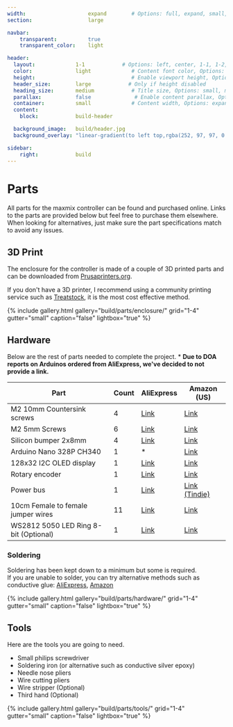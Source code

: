```yaml
---
width:                    expand        # Options: full, expand, small, xsmall
section:                  large

navbar:
    transparent:          true
    transparent_color:    light

header:
  layout:             1-1            # Options: left, center, 1-1, 1-2, 1-3 or 2-3. Left, right options display this pages title and subtitle. 1-1, 1-2, 1-3 or 2-3 options display content of block file/s.
  color:              light             # Content font color, Options: light, dark
  height:                               # Enable viewport height, Options: full
  header_size:        large            # Only if height disabled
  heading_size:       medium            # Title size, Options: small, medium, large
  parallax:           false              # Enable content parallax, Options: true
  container:          small             # Content width, Options: expand, small, xsmall
  content:
    block:            build-header

  background_image:   build/header.jpg
  background_overlay: "linear-gradient(to left top,rgba(252, 97, 97, 0.8) 0%, rgba(69, 69, 69, 0.8) 80%)"

sidebar:
    right:            build
---
```


[part-power-bus-ae]:https://www.aliexpress.com/item/33007031908.html
[part-display-ae]:https://www.aliexpress.com/item/32861875681.html
[part-rotary-ae]:https://www.aliexpress.com/item/32790788377.html
[part-m2x5mm-ae]:https://www.aliexpress.us/item/3256807017181013.html
[part-m2x10mm-ae]:https://www.aliexpress.us/item/2251832856776732.html
[part-wires-ae]:https://www.aliexpress.us/item/3256806696233563.html
[part-bumpers-ae]:https://www.aliexpress.com/item/32289191938.html
[part-led-ring-ae]:https://www.aliexpress.com/item/32758176722.html
[part-conductive-glue-ae]:https://www.aliexpress.com/item/4000805311240.html

[part-power-bus-td]:https://www.tindie.com/products/maxmixproject/power-bus/
[part-display-am]:https://www.amazon.com/dp/B079BN2J8V/
[part-mcu-am]:https://www.amazon.com/dp/B09SG7D36R/
[part-rotary-am]:https://www.amazon.com/dp/B06XQTHDRR/
[part-m2x5mm-am]:https://www.amazon.com/dp/B076ZV44GN/
[part-m2x10mm-am]:https://www.amazon.com/dp/B01LJRPEXK/
[part-wires-am]:https://www.amazon.com/dp/B077N58HFK/
[part-bumpers-am]:https://www.amazon.com/dp/B07G86DL1L
[part-led-ring-am]:https://www.amazon.com/dp/B08PCPJSRF
[part-conductive-glue-am]:https://www.amazon.com/dp/B0992H9MQZ/

# Parts

All parts for the maxmix controller can be found and purchased online.
Links to the parts are provided below but feel free to purchase them elsewhere.
When looking for alternatives, just make sure the part specifications match to avoid any issues.

## 3D Print

The enclosure for the controller is made of a couple of 3D printed parts and can be downloaded from [Prusaprinters.org](https://www.prusaprinters.org/prints/31336-maxmix).

If you don't have a 3D printer, I recommend using a community printing service such as [Treatstock](https://www.treatstock.com/), it is the most cost effective method.

{% include gallery.html
  gallery="build/parts/enclosure/"
  grid="1-4"
  gutter="small"
  caption="false"
  lightbox="true"
%}

## Hardware

Below are the rest of parts needed to complete the project.
\* **Due to DOA reports on Arduinos ordered from AliExpress, we've decided to not provide a link.**

|Part                                     |Count   |AliExpress                     |Amazon (US)                        |
|-----------------------------------------|--------|-------------------------------|-----------------------------------|
|M2 10mm Countersink screws               |4       |[Link][part-m2x10mm-ae]        |[Link][part-m2x10mm-am]            |
|M2 5mm Screws                            |6       |[Link][part-m2x5mm-ae]         |[Link][part-m2x5mm-am]             |
|Silicon bumper 2x8mm                     |4       |[Link][part-bumpers-ae]        |[Link][part-bumpers-am]            |
|Arduino Nano 328P CH340                  |1       |*                              |[Link][part-mcu-am]                |
|128x32 I2C OLED display                  |1       |[Link][part-display-ae]        |[Link][part-display-am]            |
|Rotary encoder                           |1       |[Link][part-rotary-ae]         |[Link][part-rotary-am]             |
|Power bus                                |1       |[Link][part-power-bus-ae]      |[Link (Tindie)][part-power-bus-td] |
|10cm Female to female jumper wires       |11      |[Link][part-wires-ae]          |[Link][part-wires-am]              |
|WS2812 5050 LED Ring 8-bit (Optional)    |1       |[Link][part-led-ring-ae]       |[Link][part-led-ring-am]           |

### Soldering

Soldering has been kept down to a minimum but some is required.  
If you are unable to solder, you can try alternative methods such as conductive glue: [AliExpress][part-conductive-glue-ae], [Amazon][part-conductive-glue-am]

{% include gallery.html
  gallery="build/parts/hardware/"
  grid="1-4"
  gutter="small"
  caption="false"
  lightbox="true"
%}

## Tools

Here are the tools you are going to need.

- Small philips screwdriver
- Soldering iron (or alternative such as conductive silver epoxy)
- Needle nose pliers
- Wire cutting pliers
- Wire stripper (Optional)
- Third hand (Optional)

{% include gallery.html
  gallery="build/parts/tools/"
  grid="1-4"
  gutter="small"
  caption="false"
  lightbox="true"
%}
